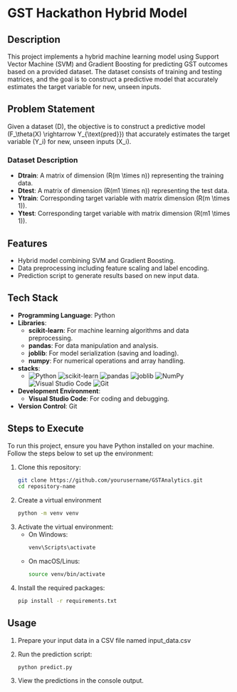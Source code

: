 # GST Hackathon Hybrid Model

## Description
This project implements a hybrid machine learning model using Support Vector Machine (SVM) and Gradient Boosting for predicting GST outcomes based on a provided dataset. The dataset consists of training and testing matrices, and the goal is to construct a predictive model that accurately estimates the target variable for new, unseen inputs.

## Problem Statement
Given a dataset \(D\), the objective is to construct a predictive model \(F_\theta(X) \rightarrow Y_{\text{pred}}\) that accurately estimates the target variable \(Y_i\) for new, unseen inputs \(X_i\).

### Dataset Description
- **Dtrain**: A matrix of dimension \(R(m \times n)\) representing the training data.
- **Dtest**: A matrix of dimension \(R(m1 \times n)\) representing the test data.
- **Ytrain**: Corresponding target variable with matrix dimension \(R(m \times 1)\).
- **Ytest**: Corresponding target variable with matrix dimension \(R(m1 \times 1)\).

## Features
- Hybrid model combining SVM and Gradient Boosting.
- Data preprocessing including feature scaling and label encoding.
- Prediction script to generate results based on new input data.

## Tech Stack
- **Programming Language**: Python
- **Libraries**:
  - **scikit-learn**: For machine learning algorithms and data preprocessing.
  - **pandas**: For data manipulation and analysis.
  - **joblib**: For model serialization (saving and loading).
  - **numpy**: For numerical operations and array handling.
- **stacks**:
  - ![Python](https://img.shields.io/badge/Python-3776AB?style=flat&logo=python&logoColor=white)
![scikit-learn](https://img.shields.io/badge/scikit--learn-F7931E?style=flat&logo=scikit-learn&logoColor=white)
![pandas](https://img.shields.io/badge/pandas-150458?style=flat&logo=pandas&logoColor=white)
![joblib](https://img.shields.io/badge/joblib-00B300?style=flat&logoColor=white)
![NumPy](https://img.shields.io/badge/numpy-013243?style=flat&logo=numpy&logoColor=white)
![Visual Studio Code](https://img.shields.io/badge/VS%20Code-007ACC?style=flat&logo=visual-studio-code&logoColor=white)
![Git](https://img.shields.io/badge/Git-F05032?style=flat&logo=git&logoColor=white)
- **Development Environment**:
  - **Visual Studio Code**: For coding and debugging.
- **Version Control**: Git

## Steps to Execute
To run this project, ensure you have Python installed on your machine. Follow the steps below to set up the environment:

1. Clone this repository:
   ```bash
   git clone https://github.com/yourusername/GSTAnalytics.git
   cd repository-name

2. Create a virtual environment
    ```bash
    python -m venv venv

3. Activate the virtual environment:
   - On Windows:
     ```bash
     venv\Scripts\activate

   - On macOS/Linus:
     ```bash
     source venv/bin/activate

4. Install the required packages:
   ```bash
   pip install -r requirements.txt

## Usage 
1. Prepare your input data in a CSV file named input_data.csv

2. Run the prediction script:
   ```bash
   python predict.py
   
3. View the predictions in the console output.



